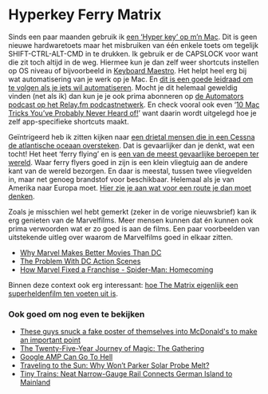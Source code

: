 # Hyperkey Ferry Matrix

Sinds een paar maanden gebruik ik [een ‘Hyper key’ op m’n Mac](https://statusq.org/archives/2016/09/25/7857/). Dit is geen nieuwe hardwaretoets maar het misbruiken van één enkele toets om tegelijk SHIFT-CTRL-ALT-CMD in te drukken. Ik gebruik er de CAPSLOCK voor want die zit toch altijd in de weg. Hiermee kun je dan zelf weer shortcuts instellen op OS niveau of bijvoorbeeld in [Keyboard Maestro](https://www.keyboardmaestro.com/). Het helpt heel erg bij wat automatisering van je werk op je Mac. En [dit is een goede leidraad om te volgen als je iets wil automatiseren](https://xkcd.com/1205/). Mocht je dit helemaal geweldig vinden (net als ik) dan kun je je ook prima abonneren op [de Automators podcast op het Relay.fm podcastnetwerk](https://www.relay.fm/automators). En check vooral ook even ‘[10 Mac Tricks You’ve Probably Never Heard of!](https://m.youtube.com/watch?v=q_mJhDPWgyE)’ want daarin wordt uitgelegd hoe je zelf app-specifieke shortcuts maakt.

Geïntrigeerd heb ik zitten kijken naar [een drietal mensen die in een Cessna de atlantische oceaan oversteken](https://www.youtube.com/watch?v=W9Uf-ynoDUE&list=PLoruKoPAfKKiKWuupTLUWY9225AvlVz8t). Dat is gevaarlijker dan je denkt, wat een tocht! Het heet ‘ferry flying’ en is [een van de meest gevaarlijke beroepen ter wereld](https://www.bbc.com/news/magazine-34484972). Waar ferry flyers goed in zijn is een klein vliegtuig aan de andere kant van de wereld bezorgen. En daar is meestal, tussen twee vliegvelden in, maar net genoeg brandstof voor beschikbaar. Helemaal als je van Amerika naar Europa moet. [Hier zie je aan wat voor een route je dan moet denken](http://220kts.com/ferry-flights/atlantic-ferry-routes.html).

Zoals je misschien wel hebt gemerkt (zeker in de vorige nieuwsbrief) kan ik erg genieten van de Marvelfilms. Meer mensen kunnen dat én kunnen ook prima verwoorden wat er zo goed is aan de films. Een paar voorbeelden van uitstekende uitleg over waarom de Marvelfilms goed in elkaar zitten.

- [Why Marvel Makes Better Movies Than DC](https://www.youtube.com/watch?v=Z9SK0Jhk7Pw&feature=share)
- [The Problem With DC Action Scenes](https://www.youtube.com/watch?v=3p-lyt78cyA&feature=share)
- [How Marvel Fixed a Franchise - Spider-Man: Homecoming](https://www.youtube.com/watch?v=jOGCNX8rBWs&feature=share)

Binnen deze context ook erg interessant: [hoe The Matrix eigenlijk een superheldenfilm ten voeten uit is](https://www.youtube.com/watch?v=ddVvoszWJnk).

### Ook goed om nog even te bekijken

- [These guys snuck a fake poster of themselves into McDonald's to make an important point](https://mashable.com/article/mcdonalds-fake-poster-prank)
- [The Twenty-Five-Year Journey of Magic: The Gathering](https://www.newyorker.com/culture/culture-desk/the-twenty-five-year-journey-of-magic-the-gathering/)
- [Google AMP Can Go To Hell](https://www.polemicdigital.com/google-amp-go-to-hell/)
- [Traveling to the Sun: Why Won’t Parker Solar Probe Melt?](https://www.nasa.gov/feature/goddard/2018/traveling-to-the-sun-why-won-t-parker-solar-probe-melt)
- [Tiny Trains: Neat Narrow-Gauge Rail Connects German Island to Mainland](https://weburbanist.com/2018/05/08/tiny-trains-neat-narrow-gauge-rail-connects-german-island-to-mainland/)